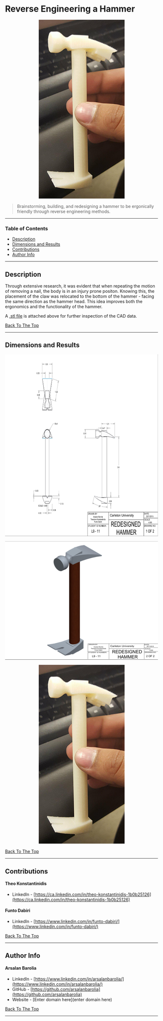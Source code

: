 <a href='#project' id='project' class='anchor' aria-hidden='true'></a>

# Reverse Engineering a Hammer

<p align="center">
    <img src="images/Final_3D_Product.png" alt="Finished product of the reverse engineered hammer.">
</p>

> Brainstorming, building, and redesigning a hammer to be ergonically friendly through reverse engineering methods.

---

### Table of Contents

- [Description](#description)
- [Dimensions and Results](#dimensions-and-results)
- [Contributions](#contributions)
- [Author Info](#author-info)

---

## Description

Through extensive research, it was evident that when repeating the motion of removing a nail, the body is in an injury prone positon. Knowing this, the placement of the claw was relocated to the bottom of the hammer - facing the same direction as the hammer head. This idea improves both the ergonomics and the functionality of the hammer.

A [.stl file](.stl-file/hammer_final.stl) is attached above for further inspection of the CAD data.

[Back To The Top](#project)

---

## Dimensions and Results

<p align="center">
 <img height= "600" src="images/Dimension_1.png" alt="Parameters of the redesined Hammer">
</p>

<p align="center">
 <img  width="775" src="images/Dimension_2.png" alt="Rendered Image of the Hammer">
</p>

<p align="center">
 <img  src="images/Final_3D_Product.png" alt="Printed 3D Model">
</p>

[Back To The Top](#project)

---

## Contributions

<h4> Theo Konstantinidis</h4>

- LinkedIn - [https://ca.linkedin.com/in/theo-konstantinidis-1b0b25126](https://ca.linkedin.com/in/theo-konstantinidis-1b0b25126)

<h4> Funto Dabiri</h4>

- LinkedIn - [https://www.linkedin.com/in/funto-dabiri/](https://www.linkedin.com/in/funto-dabiri/)

[Back To The Top](#project)

---

## Author Info

<h4> Arsalan Barolia</h4>

- LinkedIn - [https://www.linkedin.com/in/arsalanbarolia/](https://www.linkedin.com/in/arsalanbarolia/)
- GitHub - [https://github.com/arsalanbarolia](https://github.com/arsalanbarolia)
- Website - [Enter domain here](enter domain here)

<p></p>

[Back To The Top](#project)

---
